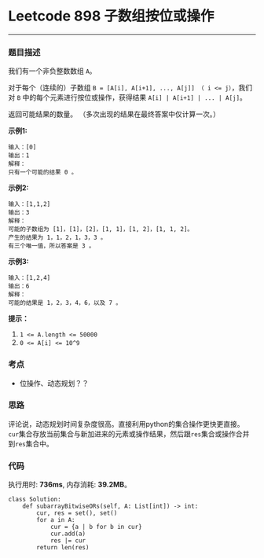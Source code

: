 # Leetcode 898 子数组按位或操作
***
### 题目描述

我们有一个非负整数数组 `A`。

对于每个（连续的）子数组 `B = [A[i], A[i+1], ..., A[j]] （ i <= j）`，我们对 `B` 中的每个元素进行按位或操作，获得结果 `A[i] | A[i+1] | ... | A[j]`。

返回可能结果的数量。 （多次出现的结果在最终答案中仅计算一次。）


**示例1:**  

	输入：[0]
	输出：1
	解释：
	只有一个可能的结果 0 。
    

**示例2:**  

	输入：[1,1,2]
	输出：3
	解释：
	可能的子数组为 [1]，[1]，[2]，[1, 1]，[1, 2]，[1, 1, 2]。
	产生的结果为 1，1，2，1，3，3 。
	有三个唯一值，所以答案是 3 。
	
**示例3:**

	输入：[1,2,4]
	输出：6
	解释：
	可能的结果是 1，2，3，4，6，以及 7 。
	
**提示：**

1. `1 <= A.length <= 50000`
2. `0 <= A[i] <= 10^9`


### 考点

* 位操作、动态规划？？

### 思路
评论说，动态规划时间复杂度很高。直接利用python的集合操作更快更直接。  
`cur`集合存放当前集合与新加进来的元素或操作结果，然后跟`res`集合或操作合并到`res`集合中。

### 代码
执行用时: **736ms**, 内存消耗: **39.2MB**。

```
class Solution:
    def subarrayBitwiseORs(self, A: List[int]) -> int:
        cur, res = set(), set()
        for a in A:
            cur = {a | b for b in cur}
            cur.add(a)
            res |= cur
        return len(res)
```


